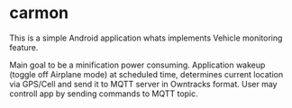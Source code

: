 # carmon
This is a simple Android application whats implements Vehicle monitoring feature.

Main goal to be a minification power consuming. Application wakeup (toggle off Airplane mode) at scheduled time, determines current location via GPS/Cell and send it to MQTT server in Owntracks format. User may controll app by sending commands to MQTT topic.
